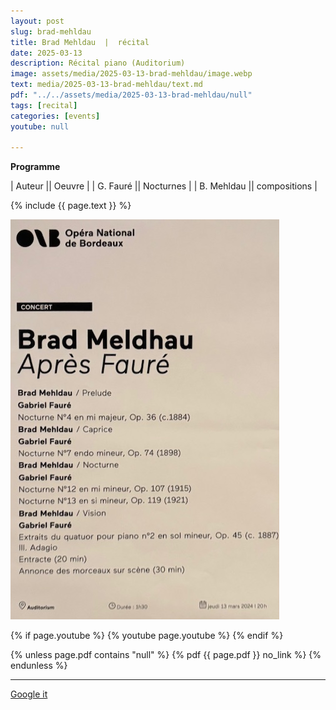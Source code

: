 ```yaml
---
layout: post
slug: brad-mehldau
title: Brad Mehldau  |  récital
date: 2025-03-13
description: Récital piano (Auditorium)
image: assets/media/2025-03-13-brad-mehldau/image.webp
text: media/2025-03-13-brad-mehldau/text.md
pdf: "../../assets/media/2025-03-13-brad-mehldau/null"
tags: [recital]
categories: [events]
youtube: null

---
```


**Programme** 

| Auteur || Oeuvre |
| G. Fauré || Nocturnes |
| B. Mehldau || compositions |

{% include  {{ page.text }} %}



![text](assets/media/2025-03-13-brad-mehldau/pictures/(affiche).jpg)


{% if page.youtube %}
  {% youtube page.youtube %}
{% endif %}

{% unless page.pdf contains "null" %}
  {% pdf {{ page.pdf }} no_link %}
{% endunless %}

---

<div>
    <p style="text-align: left;"> <a href="https://www.google.com/search?q=Brad+Mehldau+récital+Récital+piano+(Auditorium)+2025-03-13" target="_blank">Google it</a> </p>
</div>

